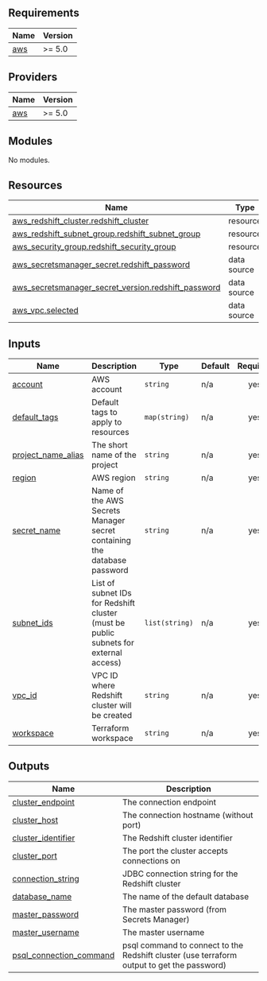 <!-- BEGIN_TF_DOCS -->
## Requirements

| Name | Version |
|------|---------|
| <a name="requirement_aws"></a> [aws](#requirement\_aws) | >= 5.0 |

## Providers

| Name | Version |
|------|---------|
| <a name="provider_aws"></a> [aws](#provider\_aws) | >= 5.0 |

## Modules

No modules.

## Resources

| Name | Type |
|------|------|
| [aws_redshift_cluster.redshift_cluster](https://registry.terraform.io/providers/hashicorp/aws/latest/docs/resources/redshift_cluster) | resource |
| [aws_redshift_subnet_group.redshift_subnet_group](https://registry.terraform.io/providers/hashicorp/aws/latest/docs/resources/redshift_subnet_group) | resource |
| [aws_security_group.redshift_security_group](https://registry.terraform.io/providers/hashicorp/aws/latest/docs/resources/security_group) | resource |
| [aws_secretsmanager_secret.redshift_password](https://registry.terraform.io/providers/hashicorp/aws/latest/docs/data-sources/secretsmanager_secret) | data source |
| [aws_secretsmanager_secret_version.redshift_password](https://registry.terraform.io/providers/hashicorp/aws/latest/docs/data-sources/secretsmanager_secret_version) | data source |
| [aws_vpc.selected](https://registry.terraform.io/providers/hashicorp/aws/latest/docs/data-sources/vpc) | data source |

## Inputs

| Name | Description | Type | Default | Required |
|------|-------------|------|---------|:--------:|
| <a name="input_account"></a> [account](#input\_account) | AWS account | `string` | n/a | yes |
| <a name="input_default_tags"></a> [default\_tags](#input\_default\_tags) | Default tags to apply to resources | `map(string)` | n/a | yes |
| <a name="input_project_name_alias"></a> [project\_name\_alias](#input\_project\_name\_alias) | The short name of the project | `string` | n/a | yes |
| <a name="input_region"></a> [region](#input\_region) | AWS region | `string` | n/a | yes |
| <a name="input_secret_name"></a> [secret\_name](#input\_secret\_name) | Name of the AWS Secrets Manager secret containing the database password | `string` | n/a | yes |
| <a name="input_subnet_ids"></a> [subnet\_ids](#input\_subnet\_ids) | List of subnet IDs for Redshift cluster (must be public subnets for external access) | `list(string)` | n/a | yes |
| <a name="input_vpc_id"></a> [vpc\_id](#input\_vpc\_id) | VPC ID where Redshift cluster will be created | `string` | n/a | yes |
| <a name="input_workspace"></a> [workspace](#input\_workspace) | Terraform workspace | `string` | n/a | yes |

## Outputs

| Name | Description |
|------|-------------|
| <a name="output_cluster_endpoint"></a> [cluster\_endpoint](#output\_cluster\_endpoint) | The connection endpoint |
| <a name="output_cluster_host"></a> [cluster\_host](#output\_cluster\_host) | The connection hostname (without port) |
| <a name="output_cluster_identifier"></a> [cluster\_identifier](#output\_cluster\_identifier) | The Redshift cluster identifier |
| <a name="output_cluster_port"></a> [cluster\_port](#output\_cluster\_port) | The port the cluster accepts connections on |
| <a name="output_connection_string"></a> [connection\_string](#output\_connection\_string) | JDBC connection string for the Redshift cluster |
| <a name="output_database_name"></a> [database\_name](#output\_database\_name) | The name of the default database |
| <a name="output_master_password"></a> [master\_password](#output\_master\_password) | The master password (from Secrets Manager) |
| <a name="output_master_username"></a> [master\_username](#output\_master\_username) | The master username |
| <a name="output_psql_connection_command"></a> [psql\_connection\_command](#output\_psql\_connection\_command) | psql command to connect to the Redshift cluster (use terraform output to get the password) |
<!-- END_TF_DOCS -->
